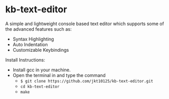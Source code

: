 # kb-text-editor

A simple and lightweight console based text editor which supports some of the advanced features such as: <br />
  + Syntax Highlighting <br />
  + Auto Indentation <br />
  + Customizable Keybindings <br />





Install Instructions:
  + Install gcc in your machine.
  + Open the terminal in and type the command
    + `$ git clone https://github.com/jkt10125/kb-text-editor.git`
    + `cd kb-text-editor`
    + `make`
  
